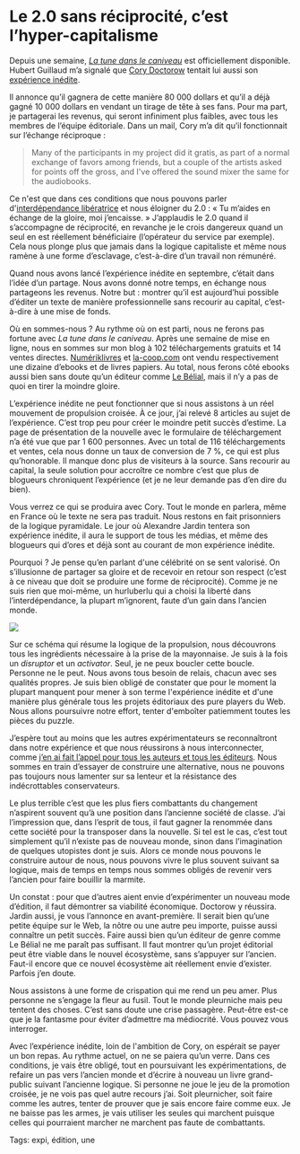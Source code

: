 # Le 2.0 sans réciprocité, c’est l’hyper-capitalisme

Depuis une semaine, [*La tune dans le caniveau*](/tune-caniveau/) est officiellement disponible. Hubert Guillaud m’a signalé que [Cory Doctorow](http://www.npr.org/blogs/alltechconsidered/2010/10/25/130811846/doctorow) tentait lui aussi son [expérience inédite](/tune-caniveau/#expi).

Il annonce qu’il gagnera de cette manière 80 000 dollars et qu’il a déjà gagné 10 000 dollars en vendant un tirage de tête à ses fans. Pour ma part, je partagerai les revenus, qui seront infiniment plus faibles, avec tous les membres de l’équipe éditoriale. Dans un mail, Cory m’a dit qu’il fonctionnait sur l’échange réciproque :

> Many of the participants in my project did it gratis, as part of a normal exchange of favors among friends, but a couple of the artists asked for points off the gross, and I've offered the sound mixer the same for the audiobooks.

Ce n'est que dans ces conditions que nous pouvons parler d'[interdépendance libératrice](/2010/05/08/la-liberte-le-lien/) et nous éloigner du 2.0 : « Tu m’aides en échange de la gloire, moi j’encaisse. » J’applaudis le 2.0 quand il s’accompagne de réciprocité, en revanche je le crois dangereux quand un seul en est réellement bénéficiaire (l’opérateur du service par exemple). Cela nous plonge plus que jamais dans la logique capitaliste et même nous ramène à une forme d’esclavage, c’est-à-dire d’un travail non rémunéré.

Quand nous avons lancé l’expérience inédite en septembre, c’était dans l’idée d’un partage. Nous avons donné notre temps, en échange nous partageons les revenus. Notre but : montrer qu’il est aujourd’hui possible d’éditer un texte de manière professionnelle sans recourir au capital, c’est-à-dire à une mise de fonds.

Où en sommes-nous ? Au rythme où on est parti, nous ne ferons pas fortune avec *La tune dans le caniveau*. Après une semaine de mise en ligne, nous en sommes sur mon blog à 102 téléchargements gratuits et 14 ventes directes. [Numériklivres](http://www.numeriklivres.com/Classique/Librairie___La_tune_dans_le_caniveau.html) et [la-coop.com](http://www.la-coop.org/index.php?mact=ShopMadeSimple,cntnt01,fe_product_detail,0&cntnt01product_id=12&cntnt01returnid=92) ont vendu respectivement une dizaine d’ebooks et de livres papiers. Au total, nous ferons côté ebooks aussi bien sans doute qu’un éditeur comme [Le Bélial](/2010/09/04/renverser-economie-du-livre/), mais il n’y a pas de quoi en tirer la moindre gloire.

L’expérience inédite ne peut fonctionner que si nous assistons à un réel mouvement de propulsion croisée. À ce jour, j’ai relevé 8 articles au sujet de l’expérience. C’est trop peu pour créer le moindre petit succès d’estime. La page de présentation de la nouvelle avec le formulaire de téléchargement n’a été vue que par 1 600 personnes. Avec un total de 116 téléchargements et ventes, cela nous donne un taux de conversion de 7 %, ce qui est plus qu’honorable. Il manque donc plus de visiteurs à la source. Sans recourir au capital, la seule solution pour accroître ce nombre c’est que plus de blogueurs chroniquent l’expérience (et je ne leur demande pas d’en dire du bien).

Vous verrez ce qui se produira avec Cory. Tout le monde en parlera, même en France où le texte ne sera pas traduit. Nous restons en fait prisonniers de la logique pyramidale. Le jour où Alexandre Jardin tentera son expérience inédite, il aura le support de tous les médias, et même des blogueurs qui d’ores et déjà sont au courant de mon expérience inédite.

Pourquoi ? Je pense qu’en parlant d'une célébrité on se sent valorisé. On s’illusionne de partager sa gloire et de recevoir en retour son respect (c’est à ce niveau que doit se produire une forme de réciprocité). Comme je ne suis rien que moi-même, un hurluberlu qui a choisi la liberté dans l’interdépendance, la plupart m’ignorent, faute d’un gain dans l’ancien monde.

![](https://tcrouzet.com/images_tc/2010/10/databaseconenctivity1-450x312.png)

Sur ce schéma qui résume la logique de la propulsion, nous découvrons tous les ingrédients nécessaire à la prise de la mayonnaise. Je suis à la fois un *disruptor* et un *activator*. Seul, je ne peux boucler cette boucle. Personne ne le peut. Nous avons tous besoin de relais, chacun avec ses qualités propres. Je suis bien obligé de constater que pour le moment la plupart manquent pour mener à son terme l'expérience inédite et d'une manière plus générale tous les projets éditoriaux des pure players du Web. Nous allons poursuivre notre effort, tenter d'emboîter patiemment toutes les pièces du puzzle.

J’espère tout au moins que les autres expérimentateurs se reconnaîtront dans notre expérience et que nous réussirons à nous interconnecter, comme [j’en ai fait l’appel pour tous les auteurs et tous les éditeurs](/2010/10/25/comment-inventer-un-datamining-plus-humain/). Nous sommes en train d’essayer de construire une alternative, nous ne pouvons pas toujours nous lamenter sur sa lenteur et la résistance des indécrottables conservateurs.

Le plus terrible c’est que les plus fiers combattants du changement n’aspirent souvent qu’à une position dans l’ancienne société de classe. J’ai l’impression que, dans l’esprit de tous, il faut gagner la renommée dans cette société pour la transposer dans la nouvelle. Si tel est le cas, c’est tout simplement qu’il n’existe pas de nouveau monde, sinon dans l’imagination de quelques utopistes dont je suis. Alors ce monde nous pouvons le construire autour de nous, nous pouvons vivre le plus souvent suivant sa logique, mais de temps en temps nous sommes obligés de revenir vers l’ancien pour faire bouillir la marmite.

Un constat : pour que d’autres aient envie d’expérimenter un nouveau mode d’édition, il faut démontrer sa viabilité économique. Doctorow y réussira. Jardin aussi, je vous l’annonce en avant-première. Il serait bien qu’une petite équipe sur le Web, la nôtre ou une autre peu importe, puisse aussi connaître un petit succès. Faire aussi bien qu’un éditeur de genre comme Le Bélial ne me paraît pas suffisant. Il faut montrer qu’un projet éditorial peut être viable dans le nouvel écosystème, sans s’appuyer sur l’ancien. Faut-il encore que ce nouvel écosystème ait réellement envie d’exister. Parfois j’en doute.

Nous assistons à une forme de crispation qui me rend un peu amer. Plus personne ne s’engage la fleur au fusil. Tout le monde pleurniche mais peu tentent des choses. C’est sans doute une crise passagère. Peut-être est-ce que je la fantasme pour éviter d’admettre ma médiocrité. Vous pouvez vous interroger.

Avec l’expérience inédite, loin de l'ambition de Cory, on espérait se payer un bon repas. Au rythme actuel, on ne se paiera qu’un verre. Dans ces conditions, je vais être obligé, tout en poursuivant les expérimentations, de refaire un pas vers l’ancien monde et d’écrire à nouveau un livre grand-public suivant l’ancienne logique. Si personne ne joue le jeu de la promotion croisée, je ne vois pas quel autre recours j’ai. Soit pleurnicher, soit faire comme les autres, tenter de prouver que je sais encore faire comme eux. Je ne baisse pas les armes, je vais utiliser les seules qui marchent puisque celles qui pourraient marcher ne marchent pas faute de combattants.

Tags: expi, édition, une